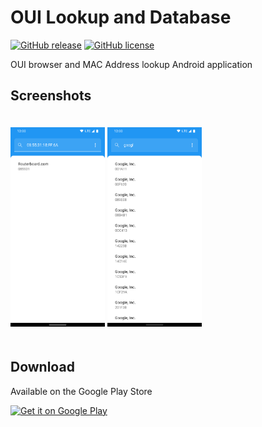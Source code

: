 # OUI Lookup and Database

[![GitHub release](https://img.shields.io/github/release/Alberto97/OUILookup.svg)](https://github.com/Alberto97/OUILookup/releases/latest)
[![GitHub license](https://img.shields.io/github/license/Alberto97/OUILookup)](https://github.com/Alberto97/OUILookup/blob/master/LICENSE)

OUI browser and MAC Address lookup Android application

## Screenshots
<img width="30%" vspace="20" src="https://github.com/Alberto97/OUILookup/blob/master/fastlane/metadata/android/en-US/images/phoneScreenshots/1_en-US.png?raw=true" /> <img width="30%" vspace="20" src="https://github.com/Alberto97/OUILookup/blob/master/fastlane/metadata/android/en-US/images/phoneScreenshots/2_en-US.png?raw=true" />

## Download
Available on the Google Play Store

[<img src="https://play.google.com/intl/en_us/badges/images/generic/en-play-badge.png"
     alt="Get it on Google Play"
     height="80">](https://play.google.com/store/apps/details?id=org.alberto97.ouilookup)